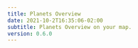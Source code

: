 ```yaml
---
title: Planets Overview
date: 2021-10-2T16:35:06-02:00
subtitle: Planets Overview on your map.
version: 0.6.0
---
```

